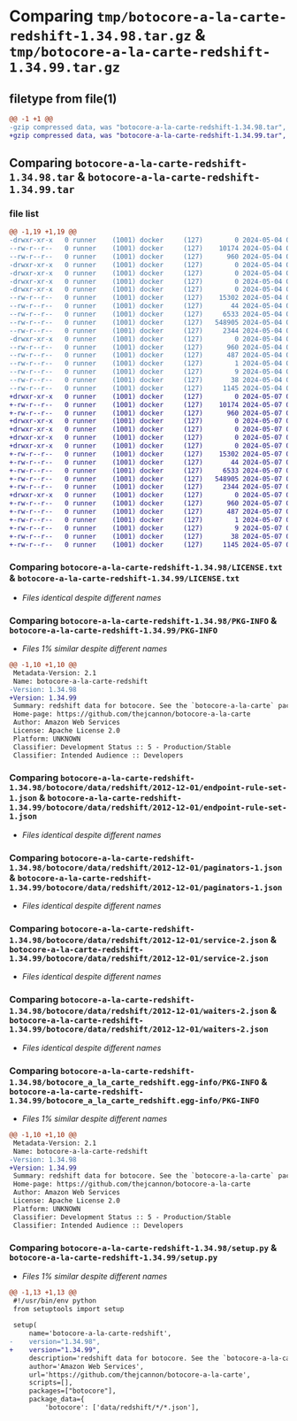 # Comparing `tmp/botocore-a-la-carte-redshift-1.34.98.tar.gz` & `tmp/botocore-a-la-carte-redshift-1.34.99.tar.gz`

## filetype from file(1)

```diff
@@ -1 +1 @@
-gzip compressed data, was "botocore-a-la-carte-redshift-1.34.98.tar", last modified: Sat May  4 01:01:40 2024, max compression
+gzip compressed data, was "botocore-a-la-carte-redshift-1.34.99.tar", last modified: Tue May  7 01:02:42 2024, max compression
```

## Comparing `botocore-a-la-carte-redshift-1.34.98.tar` & `botocore-a-la-carte-redshift-1.34.99.tar`

### file list

```diff
@@ -1,19 +1,19 @@
-drwxr-xr-x   0 runner    (1001) docker     (127)        0 2024-05-04 01:01:40.438259 botocore-a-la-carte-redshift-1.34.98/
--rw-r--r--   0 runner    (1001) docker     (127)    10174 2024-05-04 01:01:40.000000 botocore-a-la-carte-redshift-1.34.98/LICENSE.txt
--rw-r--r--   0 runner    (1001) docker     (127)      960 2024-05-04 01:01:40.438259 botocore-a-la-carte-redshift-1.34.98/PKG-INFO
-drwxr-xr-x   0 runner    (1001) docker     (127)        0 2024-05-04 01:01:40.434260 botocore-a-la-carte-redshift-1.34.98/botocore/
-drwxr-xr-x   0 runner    (1001) docker     (127)        0 2024-05-04 01:01:40.434260 botocore-a-la-carte-redshift-1.34.98/botocore/data/
-drwxr-xr-x   0 runner    (1001) docker     (127)        0 2024-05-04 01:01:40.434260 botocore-a-la-carte-redshift-1.34.98/botocore/data/redshift/
-drwxr-xr-x   0 runner    (1001) docker     (127)        0 2024-05-04 01:01:40.438259 botocore-a-la-carte-redshift-1.34.98/botocore/data/redshift/2012-12-01/
--rw-r--r--   0 runner    (1001) docker     (127)    15302 2024-05-04 01:01:11.000000 botocore-a-la-carte-redshift-1.34.98/botocore/data/redshift/2012-12-01/endpoint-rule-set-1.json
--rw-r--r--   0 runner    (1001) docker     (127)       44 2024-05-04 01:01:11.000000 botocore-a-la-carte-redshift-1.34.98/botocore/data/redshift/2012-12-01/examples-1.json
--rw-r--r--   0 runner    (1001) docker     (127)     6533 2024-05-04 01:01:11.000000 botocore-a-la-carte-redshift-1.34.98/botocore/data/redshift/2012-12-01/paginators-1.json
--rw-r--r--   0 runner    (1001) docker     (127)   548905 2024-05-04 01:01:11.000000 botocore-a-la-carte-redshift-1.34.98/botocore/data/redshift/2012-12-01/service-2.json
--rw-r--r--   0 runner    (1001) docker     (127)     2344 2024-05-04 01:01:11.000000 botocore-a-la-carte-redshift-1.34.98/botocore/data/redshift/2012-12-01/waiters-2.json
-drwxr-xr-x   0 runner    (1001) docker     (127)        0 2024-05-04 01:01:40.438259 botocore-a-la-carte-redshift-1.34.98/botocore_a_la_carte_redshift.egg-info/
--rw-r--r--   0 runner    (1001) docker     (127)      960 2024-05-04 01:01:40.000000 botocore-a-la-carte-redshift-1.34.98/botocore_a_la_carte_redshift.egg-info/PKG-INFO
--rw-r--r--   0 runner    (1001) docker     (127)      487 2024-05-04 01:01:40.000000 botocore-a-la-carte-redshift-1.34.98/botocore_a_la_carte_redshift.egg-info/SOURCES.txt
--rw-r--r--   0 runner    (1001) docker     (127)        1 2024-05-04 01:01:40.000000 botocore-a-la-carte-redshift-1.34.98/botocore_a_la_carte_redshift.egg-info/dependency_links.txt
--rw-r--r--   0 runner    (1001) docker     (127)        9 2024-05-04 01:01:40.000000 botocore-a-la-carte-redshift-1.34.98/botocore_a_la_carte_redshift.egg-info/top_level.txt
--rw-r--r--   0 runner    (1001) docker     (127)       38 2024-05-04 01:01:40.438259 botocore-a-la-carte-redshift-1.34.98/setup.cfg
--rw-r--r--   0 runner    (1001) docker     (127)     1145 2024-05-04 01:01:40.000000 botocore-a-la-carte-redshift-1.34.98/setup.py
+drwxr-xr-x   0 runner    (1001) docker     (127)        0 2024-05-07 01:02:42.624095 botocore-a-la-carte-redshift-1.34.99/
+-rw-r--r--   0 runner    (1001) docker     (127)    10174 2024-05-07 01:02:42.000000 botocore-a-la-carte-redshift-1.34.99/LICENSE.txt
+-rw-r--r--   0 runner    (1001) docker     (127)      960 2024-05-07 01:02:42.624095 botocore-a-la-carte-redshift-1.34.99/PKG-INFO
+drwxr-xr-x   0 runner    (1001) docker     (127)        0 2024-05-07 01:02:42.620095 botocore-a-la-carte-redshift-1.34.99/botocore/
+drwxr-xr-x   0 runner    (1001) docker     (127)        0 2024-05-07 01:02:42.620095 botocore-a-la-carte-redshift-1.34.99/botocore/data/
+drwxr-xr-x   0 runner    (1001) docker     (127)        0 2024-05-07 01:02:42.620095 botocore-a-la-carte-redshift-1.34.99/botocore/data/redshift/
+drwxr-xr-x   0 runner    (1001) docker     (127)        0 2024-05-07 01:02:42.624095 botocore-a-la-carte-redshift-1.34.99/botocore/data/redshift/2012-12-01/
+-rw-r--r--   0 runner    (1001) docker     (127)    15302 2024-05-07 01:02:11.000000 botocore-a-la-carte-redshift-1.34.99/botocore/data/redshift/2012-12-01/endpoint-rule-set-1.json
+-rw-r--r--   0 runner    (1001) docker     (127)       44 2024-05-07 01:02:11.000000 botocore-a-la-carte-redshift-1.34.99/botocore/data/redshift/2012-12-01/examples-1.json
+-rw-r--r--   0 runner    (1001) docker     (127)     6533 2024-05-07 01:02:11.000000 botocore-a-la-carte-redshift-1.34.99/botocore/data/redshift/2012-12-01/paginators-1.json
+-rw-r--r--   0 runner    (1001) docker     (127)   548905 2024-05-07 01:02:11.000000 botocore-a-la-carte-redshift-1.34.99/botocore/data/redshift/2012-12-01/service-2.json
+-rw-r--r--   0 runner    (1001) docker     (127)     2344 2024-05-07 01:02:11.000000 botocore-a-la-carte-redshift-1.34.99/botocore/data/redshift/2012-12-01/waiters-2.json
+drwxr-xr-x   0 runner    (1001) docker     (127)        0 2024-05-07 01:02:42.624095 botocore-a-la-carte-redshift-1.34.99/botocore_a_la_carte_redshift.egg-info/
+-rw-r--r--   0 runner    (1001) docker     (127)      960 2024-05-07 01:02:42.000000 botocore-a-la-carte-redshift-1.34.99/botocore_a_la_carte_redshift.egg-info/PKG-INFO
+-rw-r--r--   0 runner    (1001) docker     (127)      487 2024-05-07 01:02:42.000000 botocore-a-la-carte-redshift-1.34.99/botocore_a_la_carte_redshift.egg-info/SOURCES.txt
+-rw-r--r--   0 runner    (1001) docker     (127)        1 2024-05-07 01:02:42.000000 botocore-a-la-carte-redshift-1.34.99/botocore_a_la_carte_redshift.egg-info/dependency_links.txt
+-rw-r--r--   0 runner    (1001) docker     (127)        9 2024-05-07 01:02:42.000000 botocore-a-la-carte-redshift-1.34.99/botocore_a_la_carte_redshift.egg-info/top_level.txt
+-rw-r--r--   0 runner    (1001) docker     (127)       38 2024-05-07 01:02:42.624095 botocore-a-la-carte-redshift-1.34.99/setup.cfg
+-rw-r--r--   0 runner    (1001) docker     (127)     1145 2024-05-07 01:02:42.000000 botocore-a-la-carte-redshift-1.34.99/setup.py
```

### Comparing `botocore-a-la-carte-redshift-1.34.98/LICENSE.txt` & `botocore-a-la-carte-redshift-1.34.99/LICENSE.txt`

 * *Files identical despite different names*

### Comparing `botocore-a-la-carte-redshift-1.34.98/PKG-INFO` & `botocore-a-la-carte-redshift-1.34.99/PKG-INFO`

 * *Files 1% similar despite different names*

```diff
@@ -1,10 +1,10 @@
 Metadata-Version: 2.1
 Name: botocore-a-la-carte-redshift
-Version: 1.34.98
+Version: 1.34.99
 Summary: redshift data for botocore. See the `botocore-a-la-carte` package for more info.
 Home-page: https://github.com/thejcannon/botocore-a-la-carte
 Author: Amazon Web Services
 License: Apache License 2.0
 Platform: UNKNOWN
 Classifier: Development Status :: 5 - Production/Stable
 Classifier: Intended Audience :: Developers
```

### Comparing `botocore-a-la-carte-redshift-1.34.98/botocore/data/redshift/2012-12-01/endpoint-rule-set-1.json` & `botocore-a-la-carte-redshift-1.34.99/botocore/data/redshift/2012-12-01/endpoint-rule-set-1.json`

 * *Files identical despite different names*

### Comparing `botocore-a-la-carte-redshift-1.34.98/botocore/data/redshift/2012-12-01/paginators-1.json` & `botocore-a-la-carte-redshift-1.34.99/botocore/data/redshift/2012-12-01/paginators-1.json`

 * *Files identical despite different names*

### Comparing `botocore-a-la-carte-redshift-1.34.98/botocore/data/redshift/2012-12-01/service-2.json` & `botocore-a-la-carte-redshift-1.34.99/botocore/data/redshift/2012-12-01/service-2.json`

 * *Files identical despite different names*

### Comparing `botocore-a-la-carte-redshift-1.34.98/botocore/data/redshift/2012-12-01/waiters-2.json` & `botocore-a-la-carte-redshift-1.34.99/botocore/data/redshift/2012-12-01/waiters-2.json`

 * *Files identical despite different names*

### Comparing `botocore-a-la-carte-redshift-1.34.98/botocore_a_la_carte_redshift.egg-info/PKG-INFO` & `botocore-a-la-carte-redshift-1.34.99/botocore_a_la_carte_redshift.egg-info/PKG-INFO`

 * *Files 1% similar despite different names*

```diff
@@ -1,10 +1,10 @@
 Metadata-Version: 2.1
 Name: botocore-a-la-carte-redshift
-Version: 1.34.98
+Version: 1.34.99
 Summary: redshift data for botocore. See the `botocore-a-la-carte` package for more info.
 Home-page: https://github.com/thejcannon/botocore-a-la-carte
 Author: Amazon Web Services
 License: Apache License 2.0
 Platform: UNKNOWN
 Classifier: Development Status :: 5 - Production/Stable
 Classifier: Intended Audience :: Developers
```

### Comparing `botocore-a-la-carte-redshift-1.34.98/setup.py` & `botocore-a-la-carte-redshift-1.34.99/setup.py`

 * *Files 1% similar despite different names*

```diff
@@ -1,13 +1,13 @@
 #!/usr/bin/env python
 from setuptools import setup
 
 setup(
     name='botocore-a-la-carte-redshift',
-    version="1.34.98",
+    version="1.34.99",
     description='redshift data for botocore. See the `botocore-a-la-carte` package for more info.',
     author='Amazon Web Services',
     url='https://github.com/thejcannon/botocore-a-la-carte',
     scripts=[],
     packages=["botocore"],
     package_data={
         'botocore': ['data/redshift/*/*.json'],
```

